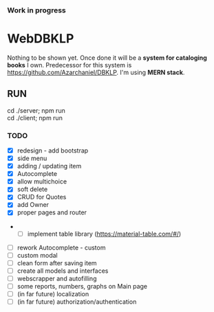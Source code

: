 
### Work in progress
# WebDBKLP

Nothing to be shown yet. 
Once done it will be a **system for cataloging books** I own. Predecessor for this system is https://github.com/Azarchaniel/DBKLP.
I'm using **MERN stack**.

## RUN
cd ./server; npm run  
cd ./client; npm run

### TODO
- [X] redesign - add bootstrap
- [X] side menu
- [X] adding / updating item
- [X] Autocomplete
- [X] allow multichoice
- [X] soft delete
- [X] CRUD for Quotes
- [X] add Owner
- [X] proper pages and router
- -[ ] implement table library (https://material-table.com/#/)
- [ ] rework Autocomplete - custom
- [ ] custom modal
- [ ] clean form after saving item
- [ ] create all models and interfaces
- [ ] webscrapper and autofilling
- [ ] some reports, numbers, graphs on Main page
- [ ] (in far future) localization
- [ ] (in far future) authorization/authentication